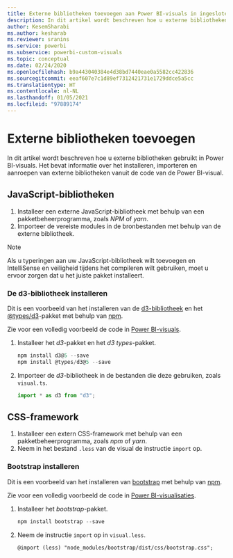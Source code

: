 ```yaml
---
title: Externe bibliotheken toevoegen aan Power BI-visuals in ingesloten analyses in Power BI voor betere ingesloten BI-inzichten
description: In dit artikel wordt beschreven hoe u externe bibliotheken gebruikt in Power BI-visuals. Maak betere geïntegreerde BI-inzichten mogelijk met geïntegreerde analytische gegevens voor Power BI.
author: KesemSharabi
ms.author: kesharab
ms.reviewer: sranins
ms.service: powerbi
ms.subservice: powerbi-custom-visuals
ms.topic: conceptual
ms.date: 02/24/2020
ms.openlocfilehash: b9a443040384e4d38bd7440eae0a5582cc422836
ms.sourcegitcommit: eeaf607e7c1d89ef7312421731e1729ddce5a5cc
ms.translationtype: HT
ms.contentlocale: nl-NL
ms.lasthandoff: 01/05/2021
ms.locfileid: "97889174"
---
```

# <a name="adding-external-libraries"></a>Externe bibliotheken toevoegen

In dit artikel wordt beschreven hoe u externe bibliotheken gebruikt in Power BI-visuals. Het bevat informatie over het installeren, importeren en aanroepen van externe bibliotheken vanuit de code van de Power BI-visual.

## <a name="javascript-libraries"></a>JavaScript-bibliotheken

1. Installeer een externe JavaScript-bibliotheek met behulp van een pakketbeheerprogramma, zoals *NPM* of *yarn*.
2. Importeer de vereiste modules in de bronbestanden met behulp van de externe bibliotheek.

>[!NOTE]
>Als u typeringen aan uw JavaScript-bibliotheek wilt toevoegen en IntelliSense en veiligheid tijdens het compileren wilt gebruiken, moet u ervoor zorgen dat u het juiste pakket installeert.

### <a name="installing-the-d3-library"></a>De d3-bibliotheek installeren

Dit is een voorbeeld van het installeren van de [d3-bibliotheek](https://www.npmjs.com/package/d3) en het [@types/d3](https://www.npmjs.com/package/@types/d3)-pakket met behulp van [npm](https://www.npmjs.com/).

Zie voor een volledig voorbeeld de code in [Power BI-visuals](https://github.com/microsoft/powerbi-visuals-gantt/blob/master/src/gantt.ts#L29).

1. Installeer het *d3*-pakket en het *d3 types*-pakket.

    ```powershell
    npm install d3@5 --save
    npm install @types/d3@5 --save
    ```

2. Importeer de *d3*-bibliotheek in de bestanden die deze gebruiken, zoals `visual.ts`.

    ```typescript
    import * as d3 from "d3";
    ```

## <a name="css-framework"></a>CSS-framework

1. Installeer een extern CSS-framework met behulp van een pakketbeheerprogramma, zoals *npm* of *yarn*.
2. Neem in het bestand `.less` van de visual de instructie `import` op.

### <a name="installing-bootstrap"></a>Bootstrap installeren

Dit is een voorbeeld van het installeren van [bootstrap](https://www.npmjs.com/package/bootstrap) met behulp van [npm](https://www.npmjs.com/).

Zie voor een volledig voorbeeld de code in [Power BI-visualisaties](https://github.com/Microsoft/powerbi-visuals-sankey/blob/c8200da56913cd8b253be949a35fad0f4472b6de/style/visual.less#L32).

1. Installeer het *bootstrap*-pakket.

    ```powershell
    npm install bootstrap --save
    ```

2. Neem de instructie `import` op in `visual.less`.

    ```less
    @import (less) "node_modules/bootstrap/dist/css/bootstrap.css";
    ```
